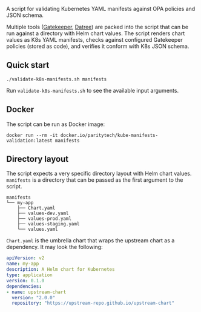 A script for validating Kubernetes YAML manifests against OPA policies and JSON schema.

Multiple tools ([Gatekeeper](https://open-policy-agent.github.io/gatekeeper/website/), [Datree](https://github.com/datreeio/datree)) are packed into the script that can be run against a directory with Helm chart values. The script renders chart values as K8s YAML manifests, checks against configured Gatekeeper policies (stored as code), and verifies it conform with K8s JSON schema.

## Quick start
```
./validate-k8s-manifests.sh manifests
```

Run `validate-k8s-manifests.sh` to see the available input arguments.

## Docker
The script can be run as Docker image:
```
docker run --rm -it docker.io/paritytech/kube-manifests-validation:latest manifests
```

## Directory layout
The script expects a very specific directory layout with Helm chart values. `manifests` is a directory that can be passed as the first argument to the script.
```
manifests
└── my-app
    ├── Chart.yaml
    ├── values-dev.yaml
    ├── values-prod.yaml
    ├── values-staging.yaml
    └── values.yaml
```

`Chart.yaml` is the umbrella chart that wraps the upstream chart as a dependency. It may look the following:
```yaml
apiVersion: v2
name: my-app
description: A Helm chart for Kubernetes
type: application
version: 0.1.0
dependencies:
- name: upstream-chart
  version: "2.0.0"
  repository: "https://upstream-repo.github.io/upstream-chart"
```
